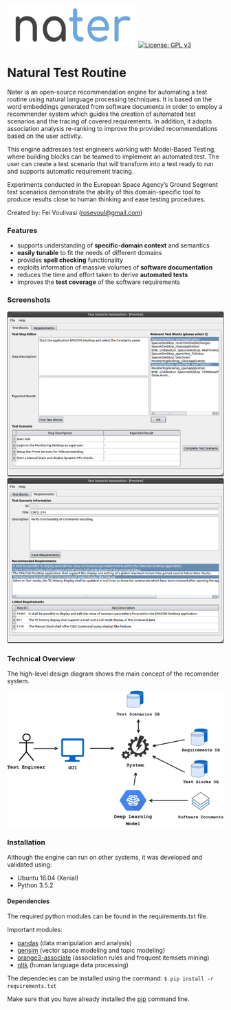 ![alt text](https://github.com/rosevoul/media/blob/master/nater/nater-logo.png)
[![License: GPL v3](https://img.shields.io/badge/License-GPL%20v3-blue.svg)](https://github.com/rosevoul/nater/blob/master/LICENSE)

# Natural Test Routine

Nater is an open-source recommendation engine for automating a test routine using natural language processing techniques. 
It is based on the word embeddings generated from software documents in order to employ a recommender system which guides the creation of automated test scenarios and the tracing of covered requirements. 
In addition, it adopts association analysis re-ranking to improve the provided recommendations based on the user activity.

This engine addresses test engineers working with Model-Based Testing,
where building blocks can be teamed to implement an automated test. The user
can create a test scenario that will transform into a test ready to run and supports automatic requirement tracing. 

Experiments conducted in the European Space Agency’s Ground Segment test scenarios demonstrate the ability of this domain-specific tool to produce results close to human thinking and ease testing procedures.

Created by: Fei Voulivasi (rosevoul@gmail.com)<br>

### Features

* supports understanding of **specific-domain context** and semantics
* **easily tunable** to fit the needs of different domains
* provides **spell checking** functionality
* exploits information of massive volumes of **software documentation**
* reduces the time and effort taken to derive **automated tests**
* improves the **test coverage** of the software requirements



### Screenshots
<img src="https://github.com/rosevoul/media/blob/master/nater/gui-1.png" width="800" >

<img src="https://github.com/rosevoul/media/blob/master/nater/gui-2.png" width="800">


### Technical Overview

The high-level design diagram shows the main concept of the recomender system.

<img src="https://github.com/rosevoul/media/blob/master/nater/high-level-concept.png" width="600">

### Installation

Although the engine can run on other systems, it was developed and validated using:
* Ubuntu 16.04 (Xenial)
* Python 3.5.2

#### Dependencies
The required python modules can be found in the requirements.txt file.

Important modules:
* [pandas](https://pandas.pydata.org/) (data manipulation and analysis)
* [gensim](https://radimrehurek.com/gensim/) (vector space modeling and topic modeling)
* [orange3-associate](https://pypi.org/project/Orange3-Associate/) (association rules and frequent itemsets mining)
* [nltk](https://www.nltk.org/) (human language data processing)

The dependecies can be installed using the command:
`$ pip install -r requirements.txt`

Make sure that you have already installed the [pip](https://pip.pypa.io/en/stable/installing/) command line.

